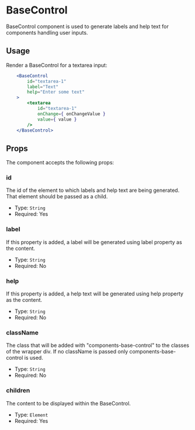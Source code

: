 BaseControl
=======

BaseControl component is used to generate labels and help text for components handling user inputs.


## Usage

Render a BaseControl for a textarea input:
```jsx
	<BaseControl
		id="textarea-1" 
		label="Text"
		help="Enter some text"
	>
        <textarea
            id="textarea-1"
            onChange={ onChangeValue }
            value={ value }
        />
    </BaseControl>
```

## Props

The component accepts the following props:

### id

The id of the element to which labels and help text are being generated. That element should be passed as a child.

- Type: `String`
- Required: Yes


### label

If this property is added, a label will be generated using label property as the content.

- Type: `String`
- Required: No

### help

If this property is added, a help text will be generated using help property as the content.

- Type: `String`
- Required: No

### className

The class that will be added with "components-base-control" to the classes of the wrapper div.
If no className is passed only components-base-control is used.

- Type: `String`
- Required: No

### children

The content to be displayed within the BaseControl.

- Type: `Element`
- Required: Yes
